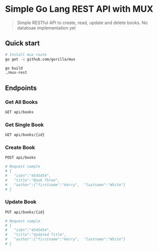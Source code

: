 # Simple Go Lang REST API with MUX
> Simple RESTful API to create, read, update and delete books. No databsae implementation yet

## Quick start

```bash
# Install mux route 
go get -u github.com/gorilla/mux
```

```bash
go build 
./mux-rest
```

## Endpoints

### Get All Books
```bash 
GET api/books
```

### Get Single Book
```bash 
GET api/books/{id}
```

### Create Book
``` bash
POST api/books

# Request sample
# {
#   "isbn":"4545454",
#   "title":"Book Three",
#   "author":{"firstname":"Harry",  "lastname":"White"}
# }
```

### Update Book
``` bash
PUT api/books/{id}

# Request sample
# {
#   "isbn":"4545454",
#   "title":"Updated Title",
#   "author":{"firstname":"Harry",  "lastname":"White"}
# }


